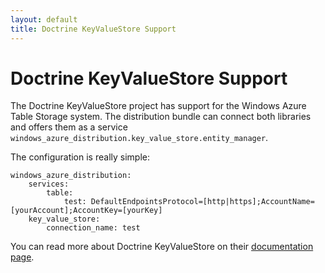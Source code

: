 ```yaml
---
layout: default
title: Doctrine KeyValueStore Support
---
```


# Doctrine KeyValueStore Support

The Doctrine KeyValueStore project has support for the
Windows Azure Table Storage system. The distribution
bundle can connect both libraries and offers them
as a service ``windows_azure_distribution.key_value_store.entity_manager``.

The configuration is really simple:

    windows_azure_distribution:
        services:
            table:
                test: DefaultEndpointsProtocol=[http|https];AccountName=[yourAccount];AccountKey=[yourKey]
        key_value_store:
            connection_name: test

You can read more about Doctrine KeyValueStore
on their [documentation page](https://doctrine-keyvaluestore.readthedocs.org/en/latest/).
